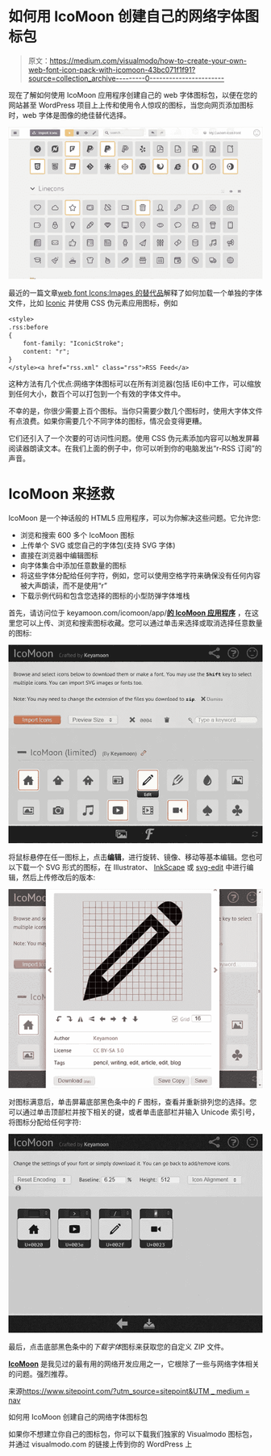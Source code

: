 # 如何用 IcoMoon 创建自己的网络字体图标包

> 原文：<https://medium.com/visualmodo/how-to-create-your-own-web-font-icon-pack-with-icomoon-43bc071f1f91?source=collection_archive---------0----------------------->

现在了解如何使用 IcoMoon 应用程序创建自己的 web 字体图标包，以便在您的网站甚至 WordPress 项目上上传和使用令人惊叹的图标，当您向网页添加图标时，web 字体是图像的绝佳替代选择。

![](img/1d3864eb7eaeb22e3459f6ddf88cb45e.png)

最近的一篇文章[web font Icons:Images 的替代品](http://www.sitepoint.com/webfont-icons/)解释了如何加载一个单独的字体文件，比如 [Iconic](http://somerandomdude.com/work/iconic/) 并使用 CSS 伪元素应用图标，例如

```
<style>
.rss:before
{
	font-family: "IconicStroke";
	content: "r";
}
</style><a href="rss.xml" class="rss">RSS Feed</a>
```

这种方法有几个优点:网络字体图标可以在所有浏览器(包括 IE6)中工作，可以缩放到任何大小，数百个可以打包到一个有效的字体文件中。

不幸的是，你很少需要上百个图标。当你只需要少数几个图标时，使用大字体文件有点浪费。如果你需要几个不同字体的图标，情况会变得更糟。

它们还引入了一个次要的可访问性问题。使用 CSS 伪元素添加内容可以触发屏幕阅读器朗读文本。在我们上面的例子中，你可以听到你的电脑发出“r-RSS 订阅”的声音。

# IcoMoon 来拯救

IcoMoon 是一个神话般的 HTML5 应用程序，可以为你解决这些问题。它允许您:

*   浏览和搜索 600 多个 IcoMoon 图标
*   上传单个 SVG 或您自己的字体包(支持 SVG 字体)
*   直接在浏览器中编辑图标
*   向字体集合中添加任意数量的图标
*   将这些字体分配给任何字符，例如，您可以使用空格字符来确保没有任何内容被大声朗读，而不是使用“r”
*   下载示例代码和包含您选择的图标的小型防弹字体堆栈

首先，请访问位于 keyamoon.com/icomoon/app/[**的 IcoMoon 应用程序**](http://keyamoon.com/icomoon/app/) ，在这里您可以上传、浏览和搜索图标收藏。您可以通过单击来选择或取消选择任意数量的图标:

![](img/a1382de1d05efc4434a20a66a9d0563b.png)

将鼠标悬停在任一图标上，点击**编辑**，进行旋转、镜像、移动等基本编辑。您也可以下载一个 SVG 形式的图标，在 Illustrator、 [InkScape](http://www.inkscape.org/) 或 [svg-edit](http://svg-edit.googlecode.com/svn/branches/2.5.1/editor/svg-editor.html) 中进行编辑，然后上传修改后的版本:

![](img/99dff475564b8c83d25ef74d11916db4.png)

对图标满意后，单击屏幕底部黑色条中的 *F* 图标，查看并重新排列您的选择。您可以通过单击顶部栏并按下相关的键，或者单击底部栏并输入 Unicode 索引号，将图标分配给任何字符:

![](img/f0d900825663dd7bbae5ea68eedeb036.png)

最后，点击底部黑色条中的*下载字体*图标来获取您的自定义 ZIP 文件。

[**IcoMoon**](http://keyamoon.com/icomoon/app/) 是我见过的最有用的网络开发应用之一，它根除了一些与网络字体相关的问题。强烈推荐。

来源[https://www.sitepoint.com/?utm_source=sitepoint&UTM _ medium = nav](https://www.sitepoint.com/?utm_source=sitepoint&utm_medium=nav)

如何用 IcoMoon 创建自己的网络字体图标包

如果你不想建立你自己的图标包，你可以下载我们独家的 Visualmodo 图标包，并通过 visualmodo.com 的链接上传到你的 WordPress 上